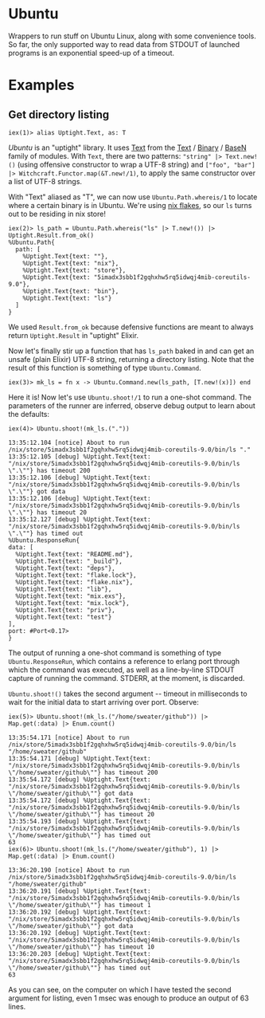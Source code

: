 # Ubuntu

Wrappers to run stuff on Ubuntu Linux, along with some convenience tools.
So far, the only supported way to read data from STDOUT of launched programs is an exponential speed-up of a timeout.

# Examples

## Get directory listing

```
iex(1)> alias Uptight.Text, as: T
```

_Ubuntu_ is an "uptight" library. It uses [Text](https://hexdocs.pm/uptight/Uptight.Text.html) from the [Text](https://hexdocs.pm/uptight/Uptight.Text.html) / [Binary](https://hexdocs.pm/uptight/Uptight.Binary.html) / [BaseN](https://hexdocs.pm/uptight/Uptight.BaseN.html) family of modules. With `Text`, there are two patterns: `"string" |> Text.new!()` (using offensive constructor to wrap a UTF-8 string) and `["foo", "bar"] |> Witchcraft.Functor.map(&T.new!/1)`, to apply the same constructor over a list of UTF-8 strings.

With "Text" aliased as "T", we can now use `Ubuntu.Path.whereis/1` to locate where a certain binary is in Ubuntu. We're using [nix flakes](https://github.com/congnivore/nix-home), so our `ls` turns out to be residing in nix store!

```
iex(2)> ls_path = Ubuntu.Path.whereis("ls" |> T.new!()) |> Uptight.Result.from_ok()
%Ubuntu.Path{
  path: [
    %Uptight.Text{text: ""},
    %Uptight.Text{text: "nix"},
    %Uptight.Text{text: "store"},
    %Uptight.Text{text: "5imadx3sbb1f2gqhxhw5rq5idwqj4mib-coreutils-9.0"},
    %Uptight.Text{text: "bin"},
    %Uptight.Text{text: "ls"}
  ]
}
```

We used `Result.from_ok` because defensive functions are meant to always return `Uptight.Result` in "uptight" Elixir.

Now let's finally stir up a function that has `ls_path` baked in and can get an unsafe (plain Elixir) UTF-8 string, returning a directory listing. Note that the result of this function is something of type `Ubuntu.Command`.

```
iex(3)> mk_ls = fn x -> Ubuntu.Command.new(ls_path, [T.new!(x)]) end
```

Here it is! Now let's use `Ubuntu.shoot!/1` to run a one-shot command. The parameters of the runner are inferred, observe debug output to learn about the defaults:

```
iex(4)> Ubuntu.shoot!(mk_ls.("."))

13:35:12.104 [notice] About to run /nix/store/5imadx3sbb1f2gqhxhw5rq5idwqj4mib-coreutils-9.0/bin/ls "."
13:35:12.105 [debug] %Uptight.Text{text: "/nix/store/5imadx3sbb1f2gqhxhw5rq5idwqj4mib-coreutils-9.0/bin/ls \".\""} has timeout 200
13:35:12.106 [debug] %Uptight.Text{text: "/nix/store/5imadx3sbb1f2gqhxhw5rq5idwqj4mib-coreutils-9.0/bin/ls \".\""} got data
13:35:12.106 [debug] %Uptight.Text{text: "/nix/store/5imadx3sbb1f2gqhxhw5rq5idwqj4mib-coreutils-9.0/bin/ls \".\""} has timeout 20
13:35:12.127 [debug] %Uptight.Text{text: "/nix/store/5imadx3sbb1f2gqhxhw5rq5idwqj4mib-coreutils-9.0/bin/ls \".\""} has timed out
%Ubuntu.ResponseRun{
data: [
  %Uptight.Text{text: "README.md"},
  %Uptight.Text{text: "_build"},
  %Uptight.Text{text: "deps"},
  %Uptight.Text{text: "flake.lock"},
  %Uptight.Text{text: "flake.nix"},
  %Uptight.Text{text: "lib"},
  %Uptight.Text{text: "mix.exs"},
  %Uptight.Text{text: "mix.lock"},
  %Uptight.Text{text: "priv"},
  %Uptight.Text{text: "test"}
],
port: #Port<0.17>
}
```

The output of running a one-shot command is something of type `Ubuntu.ResponseRun`, which contains a reference to erlang port through which the command was executed, as well as a line-by-line STDOUT capture of running the command. STDERR, at the moment, is discarded.

`Ubuntu.shoot!()` takes the second argument -- timeout in milliseconds to wait for the initial data to start arriving over port. Observe:

```
iex(5)> Ubuntu.shoot!(mk_ls.("/home/sweater/github")) |> Map.get(:data) |> Enum.count()

13:35:54.171 [notice] About to run /nix/store/5imadx3sbb1f2gqhxhw5rq5idwqj4mib-coreutils-9.0/bin/ls "/home/sweater/github"
13:35:54.171 [debug] %Uptight.Text{text: "/nix/store/5imadx3sbb1f2gqhxhw5rq5idwqj4mib-coreutils-9.0/bin/ls \"/home/sweater/github\""} has timeout 200
13:35:54.172 [debug] %Uptight.Text{text: "/nix/store/5imadx3sbb1f2gqhxhw5rq5idwqj4mib-coreutils-9.0/bin/ls \"/home/sweater/github\""} got data
13:35:54.172 [debug] %Uptight.Text{text: "/nix/store/5imadx3sbb1f2gqhxhw5rq5idwqj4mib-coreutils-9.0/bin/ls \"/home/sweater/github\""} has timeout 20
13:35:54.193 [debug] %Uptight.Text{text: "/nix/store/5imadx3sbb1f2gqhxhw5rq5idwqj4mib-coreutils-9.0/bin/ls \"/home/sweater/github\""} has timed out
63
iex(6)> Ubuntu.shoot!(mk_ls.("/home/sweater/github"), 1) |> Map.get(:data) |> Enum.count()

13:36:20.190 [notice] About to run /nix/store/5imadx3sbb1f2gqhxhw5rq5idwqj4mib-coreutils-9.0/bin/ls "/home/sweater/github"
13:36:20.191 [debug] %Uptight.Text{text: "/nix/store/5imadx3sbb1f2gqhxhw5rq5idwqj4mib-coreutils-9.0/bin/ls \"/home/sweater/github\""} has timeout 1
13:36:20.192 [debug] %Uptight.Text{text: "/nix/store/5imadx3sbb1f2gqhxhw5rq5idwqj4mib-coreutils-9.0/bin/ls \"/home/sweater/github\""} got data
13:36:20.192 [debug] %Uptight.Text{text: "/nix/store/5imadx3sbb1f2gqhxhw5rq5idwqj4mib-coreutils-9.0/bin/ls \"/home/sweater/github\""} has timeout 10
13:36:20.203 [debug] %Uptight.Text{text: "/nix/store/5imadx3sbb1f2gqhxhw5rq5idwqj4mib-coreutils-9.0/bin/ls \"/home/sweater/github\""} has timed out
63
```

As you can see, on the computer on which I have tested the second argument for listing, even 1 msec was enough to produce an output of 63 lines.

